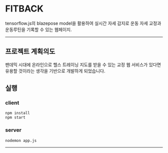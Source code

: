 # FITBACK
tensorflow.js의 blazepose model을 활용하여 실시간 자세 감지로 운동 자세 교정과 운동루틴을 기록할 수 있는 웹페이지.

---------------------

## 프로젝트 계획의도
팬데믹 시대에 온라인으로 헬스 트레이닝 지도를 받을 수 있는 교정 웹 서비스가 있다면 유용할 것이라는 생각을 기반으로 개발하게 되었습니다. 

## 실행
### client
```
npm install
npm start
```
### server
```
nodemon app.js
```
--------------------------


